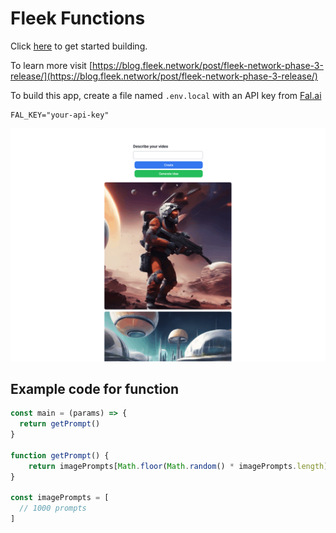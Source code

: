 # Fleek Functions

Click [here](https://play.fleek.network/) to get started building.

To learn more visit [https://blog.fleek.network/post/fleek-network-phase-3-release/](https://blog.fleek.network/post/fleek-network-phase-3-release/)

To build this app, create a file named `.env.local` with an API key from [Fal.ai](https://www.fal.ai/dashboard)

```
FAL_KEY="your-api-key"
```

![Preview](image.png)

## Example code for function

```typescript
const main = (params) => {
  return getPrompt()
}

function getPrompt() {
    return imagePrompts[Math.floor(Math.random() * imagePrompts.length)]
}

const imagePrompts = [
  // 1000 prompts
]
```